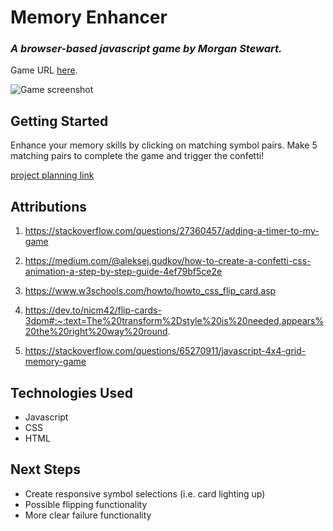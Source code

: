 # Memory Enhancer
### *A browser-based javascript game by Morgan Stewart.*
Game URL [here](https://morgantstewart.github.io/MemoryEnhancer/).

![Game screenshot](https://www.mediafire.com/file/a9gri1vz1spwz07/B43C4FA6-D27B-489C-A87C-D55CDDB34D71.png/file)



## Getting Started
Enhance your memory skills by clicking on matching symbol pairs. Make 5 matching pairs to complete the game and trigger the confetti!

[project planning link](https://docs.google.com/document/d/1v0OSTaKwXZCxh6RC8PlYOZQ-IIme2BjSzeDcVD2ASp0/edit?usp=sharing)



## Attributions
1. https://stackoverflow.com/questions/27360457/adding-a-timer-to-my-game

2. https://medium.com/@aleksej.gudkov/how-to-create-a-confetti-css-animation-a-step-by-step-guide-4ef79bf5ce2e

3. https://www.w3schools.com/howto/howto_css_flip_card.asp

4. https://dev.to/nicm42/flip-cards-3dpm#:~:text=The%20transform%2Dstyle%20is%20needed,appears%20the%20right%20way%20round.

5. https://stackoverflow.com/questions/65270911/javascript-4x4-grid-memory-game


## Technologies Used
* Javascript
* CSS
* HTML


## Next Steps
* Create responsive symbol selections (i.e. card lighting up)
* Possible flipping functionality
* More clear failure functionality